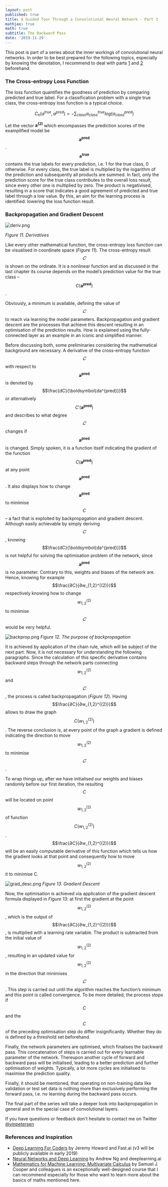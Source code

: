 ```yaml
---
layout: post
published: true
title: A Guided Tour Through a Convolutional Neural Network - Part 3
mathjax: true
math: true
subtitle: The Backward Pass
date: '2019-11-29'
---
```

This post is part of a series about the inner workings of convolutional neural networks. In order to be best prepared for the following topics, especially by knowing the denotation, I recommend to deal with parts [1](https://vinpetersen.github.io/2018-11-23-a-guided-tour-through-a-convolutional-neural-network-part-1/) and [2](https://vinpetersen.github.io/2018-11-25-a-guided-tour-through-a-convolutional-neural-network-part-2/) beforehand.

### The Cross-entropy Loss Function

The loss function quantifies the goodness of prediction by comparing predicted and true label. For a classification problem with a single true class, the cross-entropy loss function is a typical choice. 

$$C_{n}(a^{true},a^{pred})=-\sum_{class} a_{class}^{true}log(a_{class}^{pred})$$

Let the vector $\boldsymbol{a^{(2)}}$ which encompasses the prediction scores of the examplified model be $$\boldsymbol{a^{pred}}$$. $$\boldsymbol{a^{true}}$$ contains the true labels for every prediction, i.e. 1 for the true class, 0 otherwise. For every class, the true label is multiplied by the logarithm of the prediction and subsequently all products are summed. In fact, only the prediction score for the true class contributes to the overall loss result, since every other one is multiplied by zero. The product is negativised, resulting in a score that indicates a good agreement of predicted and true label through a low value. By this, an aim for the learning process is identified: lowering the loss function result.


### Backpropagation and Gradient Descent

![deriv.png]({{site.baseurl}}/img/deriv.png)

*Figure 11. Derivatives*

Like every other mathematical function, the cross-entropy loss function can be visualised in coordinate space (*Figure 11*). The cross-entropy result $$𝐶$$ is shown on the ordinate. It is a nonlinear function and as discussed in the last chapter its course depends on the model’s prediction value for the true class – $$C(\boldsymbol{a^{pred}})$$.

Obviously, a minimum is available, defining the value of $$𝐶$$ to reach via learning the model parameters. Backpropagation and gradient descent are the processes that achieve this descent resulting in an optimisation of the prediction results. How is explained using the fully-connected layer as an example in an iconic and simplified manner.

Before discussing both, some preliminaries considering the mathematical background are necessary. A derivative of the cross-entropy function $$𝐶$$ with respect to $$\boldsymbol{a^{pred}}$$ is denoted by $$\frac{dC}{\boldsymbol{da^{pred}}}$$ or alternatively $$C'(\boldsymbol{a^{pred}})$$ and describes to what degree $$𝐶$$ changes if $$\boldsymbol{a^{pred}}$$ is changed. Simply spoken, it is a function itself indicating the gradient of the function $$C(\boldsymbol{a^{pred}})$$ at any point $$\boldsymbol{a^{pred}}$$. It also displays how to change $$\boldsymbol{a^{pred}}$$ to minimise $$C$$ – a fact that is exploited by backpropagation and gradient descent. Although easily achievable by simply deriving $$𝐶$$, knowing $$\frac{dC}{\boldsymbol{da^{pred}}}$$ is not helpful for solving the optimisation problem of the network, since $$\boldsymbol{a^{pred}}$$ is no parameter. Contrary to this, weights and biases of the network are. Hence, knowing for example $$\frac{∂C}{∂w_{1,2}^{(2)}}$$ respectively knowing how to change $$w_{1,2}^{(2)}$$ to minimise $$𝐶$$ would be very helpful.

![backprop.png]({{site.baseurl}}/img/backprop.png)
*Figure 12. The purpose of backpropagation*

It is achieved by application of the chain rule, which will be subject of the next part. Now, it is not necessary for understanding the following paragraphs. Since the calculation of this specific derivative contains backward steps through the network parts connecting $$w_{1,2}^{(2)}$$ and $$𝐶$$, the process is called backpropagation (*Figure 12*). Having $$\frac{∂C}{∂w_{1,2}^{(2)}}$$ allows to draw the graph $$C(w_{1,2}^{(2)})$$. The reverse conclusion is, at every point of the graph a gradient is defined indicating the direction to move $$w_{1,2}^{(2)}$$ to minimise $$𝐶$$.

To wrap things up, after we have initialised our weights and biases randomly before our first iteration, the resulting $$C$$ will be located on point $$w_{1,2}^{(2)}$$ of function $$C(w_{1,2}^{(2)})$$. $$\frac{∂C}{∂w_{1,2}^{(2)}}$$ will be an easily computable derivative of this function which tells us how the gradient looks at that point and consequently how to move $$w_{1,2}^{(2)}$$ it to minimise C. 

![grad_desc.png]({{site.baseurl}}/img/grad_desc.png)
*Figure 13. Gradient Descent*

Now, the optimisation is achieved via application of the gradient descent formula displayed in *Figure 13*: at first the gradient at the point $$w_{1,2}^{(2)}$$, which is the output of $$\frac{∂C}{∂w_{1,2}^{(2)}}$$, is multiplied with a learning rate variable. The product is subtracted from the initial value of $$w_{1,2}^{(2)}$$, resulting in an updated value for $$w_{1,2}^{(2)}$$ in the direction that minimises $$𝐶$$. This step is carried out until the algorithm reaches the function’s minimum and this point is called convergence. To be more detailed, the process stops if $$C$$ and the $$C$$ of the preceding optimisation step do differ insignificantly. Whether they do is defined by a threshold set beforehand.

Finally, the network parameters are optimised, which finalises the backward pass. This concatenation of steps is carried out for every learnable parameter of the network. Thereupon another cycle of forward and backward pass will be initialised, leading to a better prediction and further optimisation of weights. Typically, a lot more cycles are initialised to maximise the prediction quality.

Finally, it should be mentioned, that operating on non-training data like validation or test set data is nothing more than exclusively performing the forward pass, i.e. no learning during the backward pass occurs.

The final part of the series will take a deeper look into backpropagation in general and in the special case of convolutional layers.

If you have questions or feedback don't hesitate to contact me on Twitter [@vinpetersen](https://twitter.com/vinpetersen)

### References and Inspiration
* [Deep Learning For Coders](https://course.fast.ai/) by Jeremy Howard and Fast.ai (v3 will be publicly available in early 2019)
* [Neural Networks and Deep Learning](https://www.coursera.org/learn/neural-networks-deep-learning?specialization=deep-learning) by Andrew Ng and deeplearning.ai
* [Mathematics for Machine Learning: Multivariate Calculus](https://www.coursera.org/learn/multivariate-calculus-machine-learning) by Samuel J. Cooper and colleagues is an exceptionally well-designed course that I can recommend especially for those who want to learn more about the basics of maths mentioned here.
